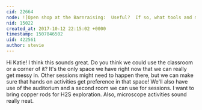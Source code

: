 ```yaml
---
cid: 22664
node: ![Open shop at the Barnraising:  Useful?  If so, what tools and materials?](../notes/kgradow1/10-11-2017/open-shop-at-the-barnraising-useful-if-so-what-tools-and-materials)
nid: 15022
created_at: 2017-10-12 22:15:02 +0000
timestamp: 1507846502
uid: 422561
author: stevie
---
```


Hi Katie! I think this sounds great. Do you think we could use the classroom or a corner of it? It's the only space we have right now that we can really get messy in. Other sessions might need to happen there, but we can make sure that hands on activities get preference in that space! We'll also have use of the auditorium and a second room we can use for sessions. I want to bring copper rods for H2S exploration. Also, microscope activities sound really neat. 